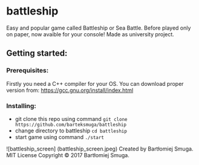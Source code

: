   # battleship
  
  Easy and popular game called Battleship or Sea Battle. Before played only on paper, now avaible for your console!
  Made as university project.
  
  ## Getting started:
  
  ### Prerequisites:
  
  Firstly you need a C++ compiler for your OS.
  You can download proper version from: https://gcc.gnu.org/install/index.html
   
   ### Installing:
   * git clone this repo using command
   `git clone https://github.com/barteksmuga/battleship`
   * change directory to battleship
   `cd battleship`
   * start game using command
   `./start`

![battleship_screen]
(battleship_screen.jpeg)
  Created by Bartłomiej Smuga.
  MIT License
  Copyright © 2017 Bartłomiej Smuga.

